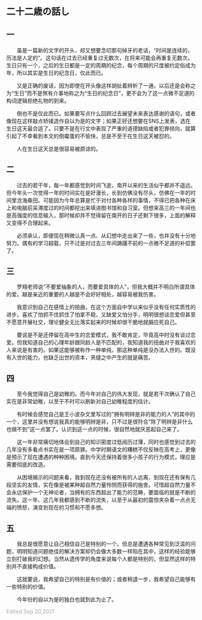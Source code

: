 **<font size=5>二十二歳の話し</font>**

## 一

&emsp;&emsp;虽是一篇新的文字的开头，却又想要念叨那句掉牙的老话，“时间是连续的，历法是人定的”。这句话在过去已经重复过无数次，在将来可能会再重复无数次。生日只有一个，之后的生日都是一定的周期的纪念，每个周期的尺度被约定俗成为年，所以其实是生日的纪念日，仅此而已。

&emsp;&emsp;又是正确的废话，因为即使在开头像这样胡扯着辨析了一通，以后还是会称之为“生日”而不是煞有介事地称之为“生日的纪念日”，更不会为了这一点微不足道的构词逻辑拒绝礼物的到来。

&emsp;&emsp;倒也不是仅此而已。如果要写点什么回顾过去展望未来表达感谢的语句，或者像现在这样敲点矫揉造作自以为是的文字；如果正好还想要在SNS上发表，选在生日这天最合适了。只要不是在行文中表现了严重的道德缺陷或者犯罪倾向，就算引起了不幸看到本文的倒霉蛋的不愉快，总是不至于在生日这天被怼的。

&emsp;&emsp;人在生日这天总是很容易被原谅的。

## 二

&emsp;&emsp;过去的若干年，每一年都感觉到时间飞逝，南开以来的生活似乎都并不遥远。但今年头一次觉得一年的时间实在是好漫长，长到仿佛没有尽头，仿佛在一年的时间里沧海桑田。可能因为今年总算是忙于对付各种各样的事情，不得已把各种在床上和电脑前呆滞度过的时间都挖出来填进图书馆和自习室。但想来高三的一年间也是高强度的信息输入，那时候却并不觉得留在南开的日子还剩下很多，上面的解释又变得不合理起来。

&emsp;&emsp;必须承认，即便现在稍微认真一点、从幻想中走出来了一些，也并没有十分地努力。偶有的学习超载，只不过是对过去三年间踌躇不前的一点微不足道的补偿罢了。

## 三

&emsp;&emsp;罗翔老师说“不要爱抽象的人，而要爱具体的人”，但我大概并不明白所谓具体的爱。越是亲近的重要的人越是不会好好相处，越容易被我伤害。

&emsp;&emsp;我意识到自己在感情上的扭曲，在这个方面自中学以来似乎没有任何实质性的进步。喜欢了怕抓不住抓住了怕拿不稳，又缺爱又怕分手，明明很想谈恋爱但甚至不愿意开展社交，理论健全无比落实起来的时候却很干脆地就膈应死自己。

&emsp;&emsp;要说是不是还停留在高中生的恋爱模式，我不敢肯定，毕竟高中时没有谈过恋爱。但我知道自己的心理年龄跟同龄人是不匹配的，我知道我的扭曲对于我喜欢的人来说是有害的。如果这能够被称作一种单纯，那这种单纯是没办法入世的。既没有入世的能力，也缺乏出世的资本，夹缝之中产生的就是痛苦。

## 四

&emsp;&emsp;至今我觉得自己是幼稚的。而今年对自己的伟大发现，就是若干次确认了自己实在是非常幼稚，以至于不时可以刷新对自己幼稚程度的估计。

&emsp;&emsp;有时候会感觉自己是王小波杂文里写过的“拥有明辨是非的能力的人”的其中的一个，这里并没有想说我真的能够明辨是非，只不过是很符合“除了明辨是非什么也做不到”这一点罢了。认识到这一点的时候，很自然地就厌恶起自己来了。

&emsp;&emsp;这一年非常痛切地体会到自己的知识密度过低阅历过薄，同时也感觉到过去的几年没有多看点书实在是一项原罪。中学时期语文的糟糕不仅反映在高考上，更像是预示了现在遭遇的种种困境。直到今天还保持着很多小孩子的行为模式，理应是需要彻底的改造。

&emsp;&emsp;从困境揭示的问题来看，我到现在还没有被所有的人远离、到现在还有保有几段坚实的友情，实在像是被某种超自然力量怜悯而获得的施舍。可惜超自然力量不会永远保护一个无神论者，当拥有的东西超出了能力的范畴，要面临的就是不断的流失。这一年、这几年我都感到不断的流失，以至于从最初的震惊夹杂着一点点无端的愤怒，演变到现在的习惯和不愿多想。

## 五

&emsp;&emsp;我总是很愿意让自己相信自己是特别的一个。但总是遭遇各种常见到泛滥的问题，明明知道问题绝佳的解决方案却仍会像大多数一样陷在其中，这样的经验能够立刻打破我的幻想。当然从遗传学的角度来说每个人都是特别的，但显然这样的特别并不直接构成价值。

&emsp;&emsp;这就要说，我希望自己的特别是有价值的；或者稍退一步，我希望自己能够有一些特别的价值。

&emsp;&emsp;今年份的自以为是的独白也就到此为止了。

<font color=DarkGray>Edited Sep 20,2021</font>

